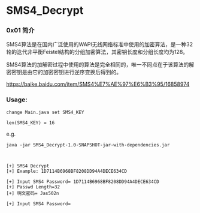 # SMS4_Decrypt

### 0x01 简介

SMS4算法是在国内广泛使用的WAPI无线网络标准中使用的加密算法，是一种32轮的迭代非平衡Feistel结构的分组加密算法，其密钥长度和分组长度均为128。

SMS4算法的加解密过程中使用的算法是完全相同的，唯一不同点在于该算法的解密密钥是由它的加密密钥进行逆序变换后得到的。

https://baike.baidu.com/item/SMS4%E7%AE%97%E6%B3%95/16858974

### Usage:

`change Main.java set SMS4_KEY`

`len(SMS4_KEY) = 16`

e.g.

`java -jar SMS4_Decrypt-1.0-SNAPSHOT-jar-with-dependencies.jar `

```


[+] SMS4 Decrypt
[+] Example: 1D7114B6968BF8208DD94A4DECE634CD

[+] Input SMS4 Password= 1D7114B6968BF8208DD94A4DECE634CD
[+] Passwd Length=32
[+] 明文密码= Jas502n

[+] Input SMS4 Password= 

```
